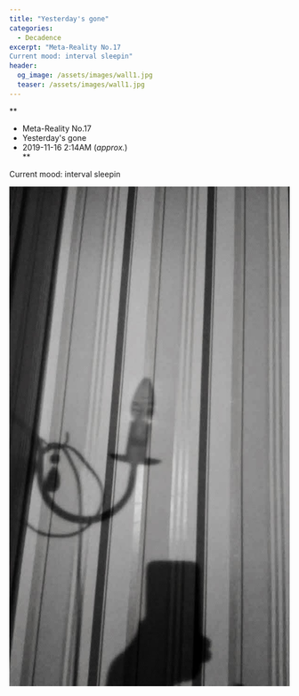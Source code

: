 ```yaml
---
title: "Yesterday's gone"
categories:
  - Decadence
excerpt: "Meta-Reality No.17  
Current mood: interval sleepin"
header:
  og_image: /assets/images/wall1.jpg
  teaser: /assets/images/wall1.jpg
---
```



**
+ Meta-Reality No.17  
+ Yesterday's gone  
+ 2019-11-16 2:14AM (_approx._)  
**

Current mood: interval sleepin  

<a href="https://anti.science/assets/images/wall1.jpg">
  <img src="/assets/images/wall1.jpg" alt="Yesterday's gone">
</a>
